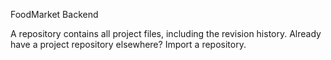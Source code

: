 FoodMarket Backend

A repository contains all project files, including the revision history. Already have a project repository elsewhere? Import a repository.
